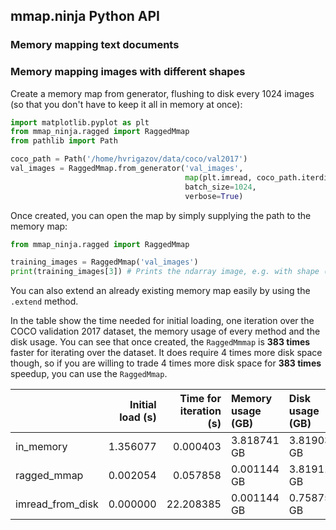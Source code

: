 ## mmap.ninja Python API

### Memory mapping text documents



### Memory mapping images with different shapes

Create a memory map from generator, flushing to disk every 1024 images (so that you don't have to keep it all in memory at once):

```python
import matplotlib.pyplot as plt
from mmap_ninja.ragged import RaggedMmap
from pathlib import Path

coco_path = Path('/home/hvrigazov/data/coco/val2017')
val_images = RaggedMmap.from_generator('val_images', 
                                       map(plt.imread, coco_path.iterdir()), 
                                       batch_size=1024, 
                                       verbose=True)
```

Once created, you can open the map by simply supplying the path to the memory map:
```python
from mmap_ninja.ragged import RaggedMmap

training_images = RaggedMmap('val_images')
print(training_images[3]) # Prints the ndarray image, e.g. with shape (387, 640, 3)
```

You can also extend an already existing memory map easily by using the `.extend` method.

In the table show the time needed for initial loading, one iteration over the COCO validation 2017 dataset,
the memory usage of every method and the disk usage.
You can see that once created, the `RaggedMmmap` is **383 times** faster for iterating over the 
dataset.
It does require 4 times more disk space though, so if you are willing to trade 4 times more disk space
for **383 times** speedup, you can use the `RaggedMmap`.

|                  |   Initial load (s) |   Time for iteration (s) | Memory usage (GB)   | Disk usage (GB)   |
|:-----------------|-------------------:|-------------------------:|:--------------------|:------------------|
| in_memory        |           1.356077 |                 0.000403 | 3.818741 GB         | 3.819034 GB       |
| ragged_mmap      |           0.002054 |                 0.057858 | 0.001144 GB         | 3.819114 GB       |
| imread_from_disk |           0.000000 |                22.208385 | 0.001144 GB         | 0.758753 GB       |